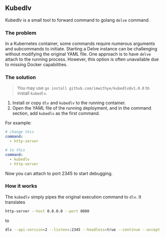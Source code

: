 Kubedlv
---

Kubedlv is a small tool to forward command to golang `delve` command.

### The problem

In a Kubernetes container, some commands require numerous arguments and subcommands
to initiate. Starting a Delve instance can be challenging without modifying the
original YAML file. One approach is to have `delve` attach to the running process.
However, this option is often unavailable due to missing Docker capabilities.

### The solution

> You may use `go install github.com/imwithye/kubedlv@v1.0.0` to install `kubedlv`.

1. Install or copy `dlv` and `kubedlv` to the running container.
2. Open the YAML file of the running deployment, and in the command section,
   add `kubedlv` as the first command.

For example:

```yaml
# change this
command:
  - http-server

# to this
command:
  - kubedlv
  - http-server
```

Now you can attach to port 2345 to start debugging.

### How it works

The `kubedlv` simply pipes the original execution command to `dlv`. It translates

```bash
http-server --host 0.0.0.0 --port 8080
```

to

```bash
dlv --api-version=2 --listen=:2345 --headless=true --continue --accept-multiclient exec http-server -- --host 0.0.0.0 --port 8080
```
